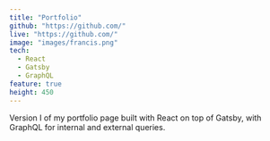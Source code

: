 ```yaml
---
title: "Portfolio"
github: "https://github.com/"
live: "https://github.com/"
image: "images/francis.png"
tech:
  - React
  - Gatsby
  - GraphQL
feature: true
height: 450
---
```


Version I of my portfolio page built with React on top of Gatsby, with GraphQL for internal and external queries.
